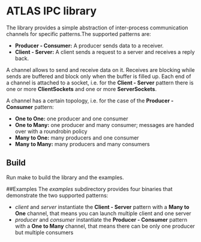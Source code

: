 # ATLAS IPC library

The library provides a simple abstraction of inter-process communication channels for specific patterns.The supported patterns are:
* **Producer - Consumer:** A producer sends data to a receiver.
* **Client - Server:** A client sends a request to a server and receives a reply back.

A channel allows to send and receive data on it. Receives are blocking while sends are buffered and block only when the buffer is filled up. Each end of a channel is attached to a socket, i.e. for the **Client - Server** pattern there is one or more **ClientSockets** and one or more **ServerSockets**.

 A channel has a certain topology, i.e. for the case of the **Producer - Consumer** pattern:
* **One to One:** one producer and one consumer
* **One to Many:** one producer and many consumer; messages are handed over with a roundrobin policy
* **Many to One:** many producers and one consumer
* **Many to Many:** many producers and many consumers

## Build
Run make to build the library and the examples.

##Examples
The *examples* subdirectory provides four binaries that demonstrate the two supported patterns:
* *client* and *server* instantiate the **Client - Server** pattern with a **Many to One** channel, that means you can launch multiple client and one server
* *producer* and *consumer* instantiate the **Producer - Consumer** pattern with a **One to Many** channel, that means there can be only one producer but multiple consumers


